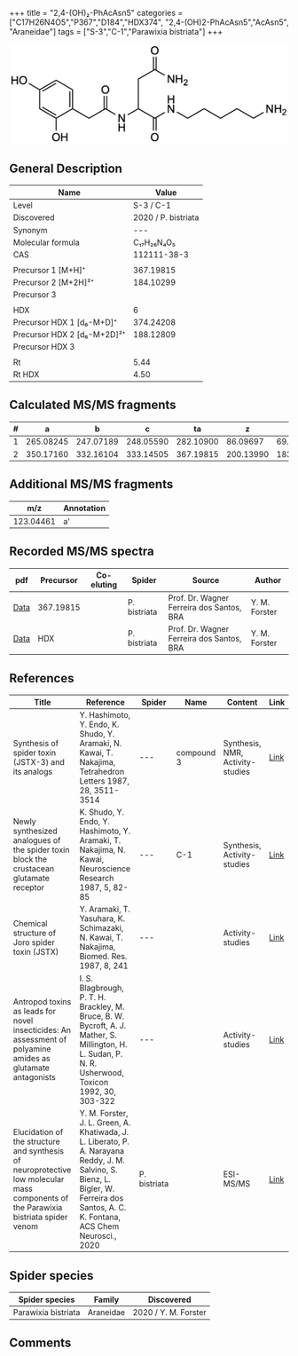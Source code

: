 +++
title = "2,4-(OH)₂-PhAcAsn5"
categories = ["C17H26N4O5","P367","D184","HDX374",
"2,4-(OH)2-PhAcAsn5","AcAsn5",
"Araneidae"]
tags = ["S-3","C-1","Parawixia bistriata"]
+++

![](/img/2-4-OH2-PhAcAsn5.png)

## General Description

| Name                        | Value               |
|-----------------------------|---------------------|
| Level                       | S-3 / C-1                  |
| Discovered                  | 2020 / P. bistriata |
| Synonym                     | ---                 |
| Molecular formula           | C₁₇H₂₆N₄O₅          |
| CAS                         | 112111-38-3         |
|                             |                     |
| Precursor 1 [M+H]⁺          | 367.19815           |
| Precursor 2 [M+2H]²⁺        | 184.10299           |
| Precursor 3                 |                     |
|                             |                     |
| HDX                         | 6                   |
| Precursor HDX 1 [d₆-M+D]⁺   | 374.24208           |
| Precursor HDX 2 [d₆-M+2D]²⁺ | 188.12809           |
| Precursor HDX 3             |                     |
|                             |                     |
| Rt                          | 5.44                    |
| Rt HDX                      | 4.50                    |

## Calculated MS/MS fragments

| # | a         | b         | c         | ta        | z         | y         | tz        |
|---|-----------|-----------|-----------|-----------|-----------|-----------|-----------|
| 1 | 265.08245 | 247.07189 | 248.05590 | 282.10900 | 86.09697  | 69.07042  | 103.12352 |
| 2 | 350.17160 | 332.16104 | 333.14505 | 367.19815 | 200.13990 | 183.11335 | 217.16645 |

## Additional MS/MS fragments

| m/z       | Annotation |
|-----------|------------|
| 123.04461 | a'         |

## Recorded MS/MS spectra

| pdf | Precursor | Co-eluting | Spider | Source | Author |
|-----|-----------|------------|--------|--------|--------|
| [Data](/pdf/P-bistriata/367_2-4-OH2-PhAcAsn5_Pb.pdf) | 367.19815 |           | P. bistriata | Prof. Dr. Wagner Ferreira dos Santos, BRA | Y. M. Forster |
| [Data](/pdf/P-bistriata/367_2-4-OH2-PhAcAsn5_Pb_HDX.pdf) | HDX |           | P. bistriata | Prof. Dr. Wagner Ferreira dos Santos, BRA | Y. M. Forster |

## References

| Title                                                                                                       | Reference                                                                                                                                             | Spider | Name       | Content                          | Link                                                  |
|-------------------------------------------------------------------------------------------------------------|-------------------------------------------------------------------------------------------------------------------------------------------------------|--------|------------|----------------------------------|-------------------------------------------------------|
| Synthesis of spider toxin (JSTX-3) and its analogs                                                          | Y. Hashimoto, Y. Endo, K. Shudo, Y. Aramaki, N. Kawai, T. Nakajima, Tetrahedron Letters 1987, 28, 3511-3514                                           | ---    | compound 3 | Synthesis, NMR, Activity-studies | [Link](https://doi.org/10.1016/S0040-4039(00)96340-8) |
| Newly synthesized analogues of the spider toxin block the crustacean glutamate receptor                     | K. Shudo, Y. Endo, Y. Hashimoto, Y. Aramaki, T. Nakajima, N. Kawai, Neuroscience Research 1987, 5, 82-85                                              | ---    | C-1        | Synthesis, Activity-studies      | [Link](https://doi.org/10.1016/0168-0102(87)90026-5)  |
| Chemical structure of Joro spider toxin (JSTX)                                                              | Y. Aramaki, T. Yasuhara, K. Schimazaki, N. Kawai, T. Nakajima, Biomed. Res. 1987, 8, 241                                                              | ---    |            | Activity-studies                 | [Link](https://doi.org/10.2220/biomedres.8.241)       |
| Antropod toxins as leads for novel insecticides: An assessment of polyamine amides as glutamate antagonists | I. S. Blagbrough, P. T. H. Brackley, M. Bruce, B. W. Bycroft, A. J. Mather, S. Millington, H. L. Sudan, P. N. R. Usherwood, Toxicon 1992, 30, 303-322 | ---    |            | Activity-studies                 | [Link](https://doi.org/10.1016/0041-0101(92)90871-2)  |
| Elucidation of the structure and synthesis of neuroprotective low molecular mass components of the Parawixia bistriata spider venom      | Y. M. Forster, J. L. Green, A. Khatiwada, J. L. Liberato, P. A. Narayana Reddy, J. M. Salvino, S. Bienz, L. Bigler, W. Ferreira dos Santos, A. C. K. Fontana, ACS Chem Neurosci., 2020          | P. bistriata       |      | ESI-MS/MS        | [Link](https://pubs.acs.org/doi/10.1021/acschemneuro.0c00007)     |

## Spider species

| Spider species      | Family    | Discovered           |
|---------------------|-----------|----------------------|
| Parawixia bistriata | Araneidae | 2020 / Y. M. Forster |

## Comments

